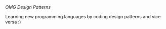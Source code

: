 *OMG Design Patterns*

Learning new programming languages by coding design patterns and vice versa :)